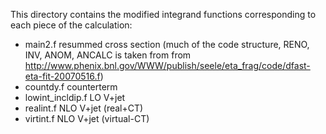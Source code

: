 This directory contains the modified integrand functions corresponding to each piece of the calculation:
* main2.f resummed cross section 
 (much of the code structure, RENO, INV, ANOM, ANCALC is taken from from http://www.phenix.bnl.gov/WWW/publish/seele/eta_frag/code/dfast-eta-fit-20070516.f)
* countdy.f counterterm 
* lowint_incldip.f LO V+jet
* realint.f NLO V+jet (real+CT)
* virtint.f NLO V+jet (virtual-CT)
